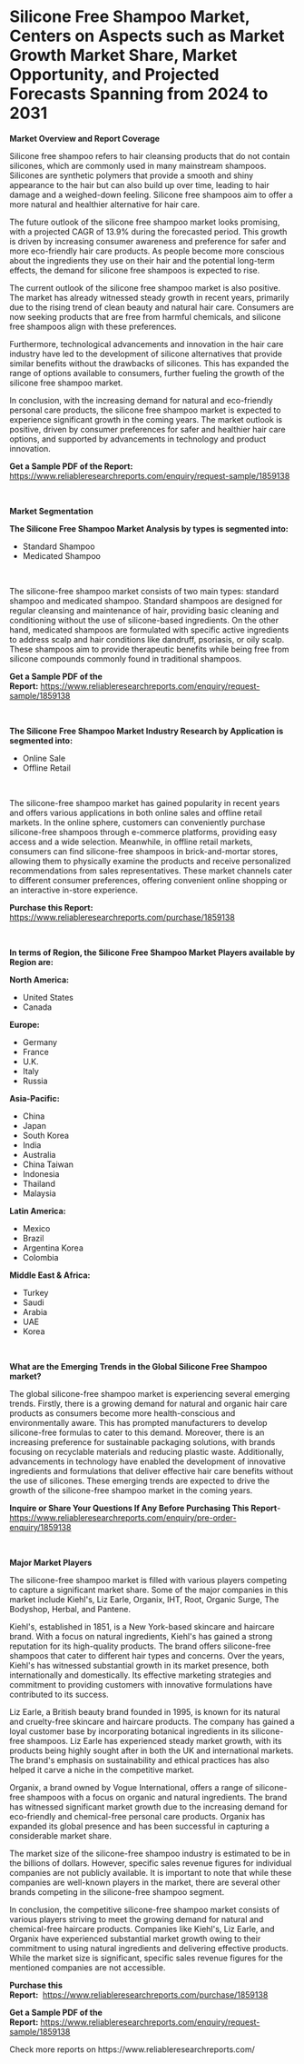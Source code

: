 <p><h1>Silicone Free Shampoo Market, Centers on Aspects such as Market Growth Market Share, Market Opportunity, and Projected Forecasts Spanning from 2024 to 2031</h1></p><p><strong>Market Overview and Report Coverage</strong></p>
<p><p>Silicone free shampoo refers to hair cleansing products that do not contain silicones, which are commonly used in many mainstream shampoos. Silicones are synthetic polymers that provide a smooth and shiny appearance to the hair but can also build up over time, leading to hair damage and a weighed-down feeling. Silicone free shampoos aim to offer a more natural and healthier alternative for hair care.</p><p>The future outlook of the silicone free shampoo market looks promising, with a projected CAGR of 13.9% during the forecasted period. This growth is driven by increasing consumer awareness and preference for safer and more eco-friendly hair care products. As people become more conscious about the ingredients they use on their hair and the potential long-term effects, the demand for silicone free shampoos is expected to rise.</p><p>The current outlook of the silicone free shampoo market is also positive. The market has already witnessed steady growth in recent years, primarily due to the rising trend of clean beauty and natural hair care. Consumers are now seeking products that are free from harmful chemicals, and silicone free shampoos align with these preferences.</p><p>Furthermore, technological advancements and innovation in the hair care industry have led to the development of silicone alternatives that provide similar benefits without the drawbacks of silicones. This has expanded the range of options available to consumers, further fueling the growth of the silicone free shampoo market.</p><p>In conclusion, with the increasing demand for natural and eco-friendly personal care products, the silicone free shampoo market is expected to experience significant growth in the coming years. The market outlook is positive, driven by consumer preferences for safer and healthier hair care options, and supported by advancements in technology and product innovation.</p></p>
<p><strong>Get a Sample PDF of the Report:</strong> <a href="https://www.reliableresearchreports.com/enquiry/request-sample/1859138">https://www.reliableresearchreports.com/enquiry/request-sample/1859138</a></p>
<p>&nbsp;</p>
<p><strong>Market Segmentation</strong></p>
<p><strong>The Silicone Free Shampoo Market Analysis by types is segmented into:</strong></p>
<p><ul><li>Standard Shampoo</li><li>Medicated Shampoo</li></ul></p>
<p>&nbsp;</p>
<p><p>The silicone-free shampoo market consists of two main types: standard shampoo and medicated shampoo. Standard shampoos are designed for regular cleansing and maintenance of hair, providing basic cleaning and conditioning without the use of silicone-based ingredients. On the other hand, medicated shampoos are formulated with specific active ingredients to address scalp and hair conditions like dandruff, psoriasis, or oily scalp. These shampoos aim to provide therapeutic benefits while being free from silicone compounds commonly found in traditional shampoos.</p></p>
<p><strong>Get a Sample PDF of the Report:</strong>&nbsp;<a href="https://www.reliableresearchreports.com/enquiry/request-sample/1859138">https://www.reliableresearchreports.com/enquiry/request-sample/1859138</a></p>
<p>&nbsp;</p>
<p><strong>The Silicone Free Shampoo Market Industry Research by Application is segmented into:</strong></p>
<p><ul><li>Online Sale</li><li>Offline Retail</li></ul></p>
<p>&nbsp;</p>
<p><p>The silicone-free shampoo market has gained popularity in recent years and offers various applications in both online sales and offline retail markets. In the online sphere, customers can conveniently purchase silicone-free shampoos through e-commerce platforms, providing easy access and a wide selection. Meanwhile, in offline retail markets, consumers can find silicone-free shampoos in brick-and-mortar stores, allowing them to physically examine the products and receive personalized recommendations from sales representatives. These market channels cater to different consumer preferences, offering convenient online shopping or an interactive in-store experience.</p></p>
<p><strong>Purchase this Report:</strong>&nbsp; <a href="https://www.reliableresearchreports.com/purchase/1859138">https://www.reliableresearchreports.com/purchase/1859138</a></p>
<p>&nbsp;</p>
<p><strong>In terms of Region, the Silicone Free Shampoo Market Players available by Region are:</strong></p>
<p>
    <p> <strong> North America: </strong>
        <ul>
            <li>United States</li>
            <li>Canada</li>
        </ul>
        </p> 
    <p> <strong> Europe: </strong>
        <ul>
            <li>Germany</li>
            <li>France</li>
            <li>U.K.</li>
            <li>Italy</li>
            <li>Russia</li>
        </ul>
        </p> 
    <p> <strong> Asia-Pacific: </strong>
        <ul>
            <li>China</li>
            <li>Japan</li>
            <li>South Korea</li>
            <li>India</li>
            <li>Australia</li>
            <li>China Taiwan</li>
            <li>Indonesia</li>
            <li>Thailand</li>
            <li>Malaysia</li>
        </ul>
        </p> 
    <p> <strong> Latin America: </strong>
        <ul>
            <li>Mexico</li>
            <li>Brazil</li>
            <li>Argentina Korea</li>
            <li>Colombia</li>
        </ul>
        </p> 
    <p> <strong> Middle East & Africa: </strong>
        <ul>
            <li>Turkey</li>
            <li>Saudi</li>
            <li>Arabia</li>
            <li>UAE</li>
            <li>Korea</li>
        </ul>
    </p>
    </p>
<p>&nbsp;</p>
<p><strong>What are the Emerging Trends in the Global Silicone Free Shampoo market?</strong></p>
<p><p>The global silicone-free shampoo market is experiencing several emerging trends. Firstly, there is a growing demand for natural and organic hair care products as consumers become more health-conscious and environmentally aware. This has prompted manufacturers to develop silicone-free formulas to cater to this demand. Moreover, there is an increasing preference for sustainable packaging solutions, with brands focusing on recyclable materials and reducing plastic waste. Additionally, advancements in technology have enabled the development of innovative ingredients and formulations that deliver effective hair care benefits without the use of silicones. These emerging trends are expected to drive the growth of the silicone-free shampoo market in the coming years.</p></p>
<p><strong>Inquire or Share Your Questions If Any Before Purchasing This Report</strong>- <a href="https://www.reliableresearchreports.com/enquiry/pre-order-enquiry/1859138">https://www.reliableresearchreports.com/enquiry/pre-order-enquiry/1859138</a></p>
<p>&nbsp;</p>
<p><strong>Major Market Players</strong></p>
<p><p>The silicone-free shampoo market is filled with various players competing to capture a significant market share. Some of the major companies in this market include Kiehl's, Liz Earle, Organix, IHT, Root, Organic Surge, The Bodyshop, Herbal, and Pantene.</p><p>Kiehl's, established in 1851, is a New York-based skincare and haircare brand. With a focus on natural ingredients, Kiehl's has gained a strong reputation for its high-quality products. The brand offers silicone-free shampoos that cater to different hair types and concerns. Over the years, Kiehl's has witnessed substantial growth in its market presence, both internationally and domestically. Its effective marketing strategies and commitment to providing customers with innovative formulations have contributed to its success.</p><p>Liz Earle, a British beauty brand founded in 1995, is known for its natural and cruelty-free skincare and haircare products. The company has gained a loyal customer base by incorporating botanical ingredients in its silicone-free shampoos. Liz Earle has experienced steady market growth, with its products being highly sought after in both the UK and international markets. The brand's emphasis on sustainability and ethical practices has also helped it carve a niche in the competitive market.</p><p>Organix, a brand owned by Vogue International, offers a range of silicone-free shampoos with a focus on organic and natural ingredients. The brand has witnessed significant market growth due to the increasing demand for eco-friendly and chemical-free personal care products. Organix has expanded its global presence and has been successful in capturing a considerable market share.</p><p>The market size of the silicone-free shampoo industry is estimated to be in the billions of dollars. However, specific sales revenue figures for individual companies are not publicly available. It is important to note that while these companies are well-known players in the market, there are several other brands competing in the silicone-free shampoo segment.</p><p>In conclusion, the competitive silicone-free shampoo market consists of various players striving to meet the growing demand for natural and chemical-free haircare products. Companies like Kiehl's, Liz Earle, and Organix have experienced substantial market growth owing to their commitment to using natural ingredients and delivering effective products. While the market size is significant, specific sales revenue figures for the mentioned companies are not accessible.</p></p>
<p><strong>Purchase this Report:</strong>&nbsp;&nbsp;<a href="https://www.reliableresearchreports.com/purchase/1859138">https://www.reliableresearchreports.com/purchase/1859138</a></p>
<p></p>
<p><strong>Get a Sample PDF of the Report:</strong>&nbsp;<a href="https://www.reliableresearchreports.com/enquiry/request-sample/1859138">https://www.reliableresearchreports.com/enquiry/request-sample/1859138</a></p>
<p>Check more reports on https://www.reliableresearchreports.com/</p>